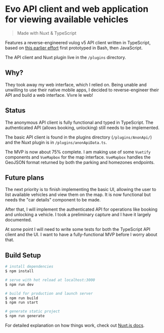 # Evo API client and web application for viewing available vehicles

> Made with Nuxt & TypeScript

Features a reverse-engineered vulog v5 API client written in TypeScript, based on [this earlier effort](https://github.com/jeremy21212121/evo-re) first prototyped in Bash, then JavaScript.

The API client and Nuxt plugin live in the `/plugins` directory.

## Why?

They took away my web interface, which I relied on. Being unable and unwilling to use their native mobile apps, I decided to reverse-engineer their API and build a web interface. Vivre le web!

## Status

The anonymous API client is fully functional and typed in TypeScript. The authenticated API (allows booking, unlocking) still needs to be implemented.

The basic API client is found in the plugins directory (`/plugins/AnonApi/`) and the Nuxt plugin is in `/plugins/anonApiData.ts`.

The MVP is now about 75% complete. I am making use of some `Vuetify` components and `VueMapbox` for the map interface. `VueMapbox` handles the GeoJSON format returned by both the parking and homezones endpoints.

## Future plans

The next priority is to finish implementing the basic UI, allowing the user to list available vehicles and view them on the map. It is now functional but needs the "car details" component to be made.

After that, I will implement the authenticated API for operations like booking and unlocking a vehicle. I took a preliminary capture and I have it largely documented.

At some point I will need to write some tests for both the TypeScript API client and the UI. I want to have a fully-functional MVP before I worry about that.


## Build Setup

```bash
# install dependencies
$ npm install

# serve with hot reload at localhost:3000
$ npm run dev

# build for production and launch server
$ npm run build
$ npm run start

# generate static project
$ npm run generate
```

For detailed explanation on how things work, check out [Nuxt.js docs](https://nuxtjs.org).
